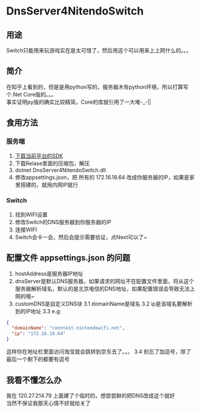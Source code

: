 # DnsServer4NitendoSwitch
## 用途
Switch只能用来玩游戏实在是太可惜了，然后用这个可以用来上上网什么的。。。

## 简介
在知乎上看到的，但是是用python写的，服务器木有python环境，所以打算写个.Net Core版的。。。<br>
事实证明py版的确实比较精简，Core的库就引用了一大堆-_-||

## 食用方法
### 服务端
1. [下载当前平台的SDK](http://www.microsoft.com/net/learn/get-started/)
2. 下载Relase里面的压缩包，解压
3. dotnet DnsServer4NitendoSwitch.dll
4. 修改appsettings.json，把 所有的 172.16.18.64 改成你服务器的IP，如果是家里搭建的，就用内网IP就行

### Switch
1. 找到WIFI设置
2. 修改Switch的DNS服务器到你服务器的IP
3. 连接WIFI
4. Switch会卡一会，然后会提示需要验证，点Next可以了~

## 配置文件 appsettings.json 的问题
1. hostAddress是服务器IP地址
2. dnsServer是默认DNS服务器，如果请求的网址不在配置文件里面，将从这个服务器解析域名，默认的是北京电信的DNS地址，如果配置错误会导致无法上网的哦~
3. customDNS是自定义DNS块
  3.1 domainName是域名
  3.2 ip是该域名要解析到的IP地址
  3.3 e.g:
```JSON
{
  "domainName": "conntest.nintendowifi.net",
  "ip": "172.16.18.64"
}
```
这样你在地址栏里面访问淘宝就会跳转到京东去了。。。
  3.4 别忘了加逗号，除了最后一个剩下的都要有逗号

## 我看不懂怎么办
我在 120.27.214.79 上面建了个临时的，想尝尝鲜的把DNS改成这个就好<br>
当然不保证我那天心情不好就给关了
